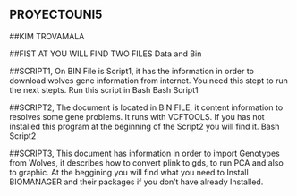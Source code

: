 
## PROYECTOUNI5
##KIM TROVAMALA

##FIST AT YOU WILL FIND TWO
FILES Data and Bin 

##SCRIPT1, On BIN File is Script1, it has the information in order to download wolves gene information from internet. You need this stept to run the next stepts. Run this script in Bash
Bash Script1

##SCRIPT2, The document is located in BIN FILE, it content information to resolves some gene problems. It runs with VCFTOOLS. If you has not installed this program at the beginning of the Script2 you will find it.
Bash Script2

##SCRIPT3, This document has information in order to import Genotypes from Wolves, it describes how to convert plink to gds, to run PCA and also to graphic.
At the beggining you will find what you need to Install BIOMANAGER and their packages if you don’t have already Installed.
